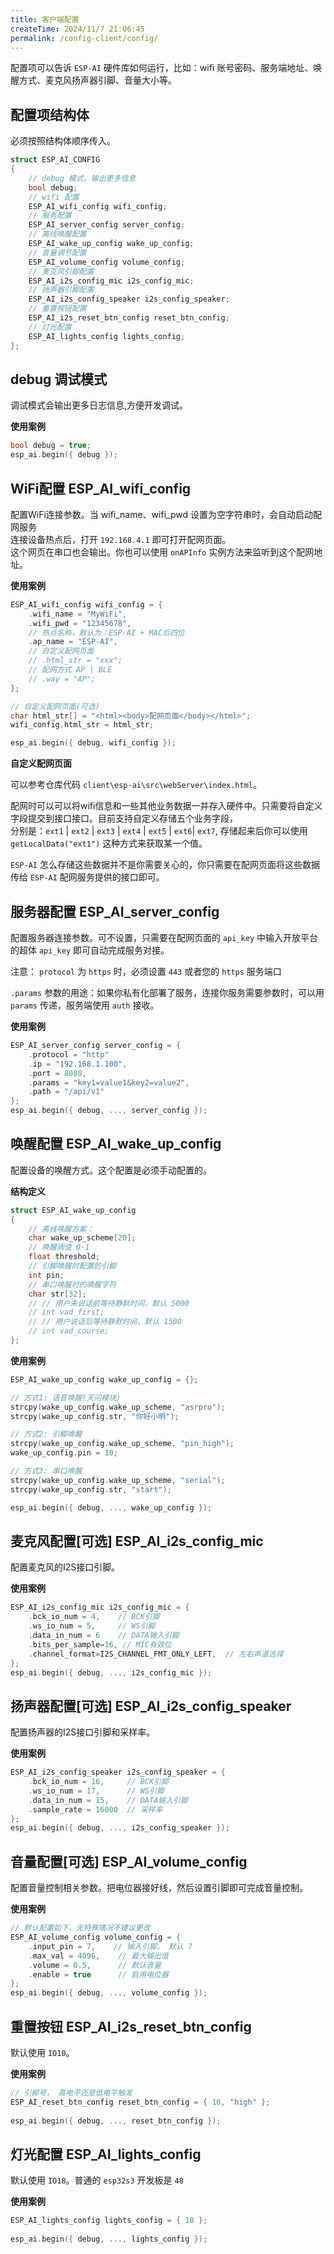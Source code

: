 ```yaml
---
title: 客户端配置
createTime: 2024/11/7 21:06:45
permalink: /config-client/config/
---
```

 
配置项可以告诉 `ESP-AI` 硬件库如何运行，比如：wifi 账号密码、服务端地址、唤醒方式、麦克风扬声器引脚、音量大小等。


## 配置项结构体

必须按照结构体顺序传入。

```c
struct ESP_AI_CONFIG
{
    // debug 模式，输出更多信息
    bool debug;
    // wifi 配置
    ESP_AI_wifi_config wifi_config;
    // 服务配置
    ESP_AI_server_config server_config;
    // 离线唤醒配置
    ESP_AI_wake_up_config wake_up_config;
    // 音量调节配置
    ESP_AI_volume_config volume_config;
    // 麦克风引脚配置
    ESP_AI_i2s_config_mic i2s_config_mic;
    // 扬声器引脚配置
    ESP_AI_i2s_config_speaker i2s_config_speaker;
    // 重置按钮配置
    ESP_AI_i2s_reset_btn_config reset_btn_config;
    // 灯光配置
    ESP_AI_lights_config lights_config;
};

```


## debug 调试模式
调试模式会输出更多日志信息,方便开发调试。

**使用案例**
```c
bool debug = true;
esp_ai.begin({ debug });
```


## WiFi配置 ESP_AI_wifi_config 

配置WiFi连接参数。当 wifi_name、wifi_pwd 设置为空字符串时，会自动启动配网服务   
连接设备热点后，打开 `192.168.4.1` 即可打开配网页面。   
这个网页在串口也会输出。你也可以使用 `onAPInfo` 实例方法来监听到这个配网地址。


**使用案例**
```c
ESP_AI_wifi_config wifi_config = {
    .wifi_name = "MyWiFi",
    .wifi_pwd = "12345678",
    // 热点名称，默认为：ESP-AI + MAC后四位
    .ap_name = "ESP-AI",
    // 自定义配网页面
    // .html_str = "xxx"; 
    // 配网方式 AP | BLE
    // .way = "AP"; 
};

// 自定义配网页面(可选)
char html_str[] = "<html><body>配网页面</body></html>";
wifi_config.html_str = html_str;

esp_ai.begin({ debug, wifi_config });
```


**自定义配网页面**    

可以参考仓库代码 `client\esp-ai\src\webServer\index.html`。   

配网时可以可以将wifi信息和一些其他业务数据一并存入硬件中。只需要将自定义字段提交到接口接口。目前支持自定义存储五个业务字段，    
分别是：`ext1` | `ext2` | `ext3` | `ext4` | `ext5` | `ext6`| `ext7`, 存储起来后你可以使用 `getLocalData("ext1")` 这种方式来获取某一个值。

`ESP-AI` 怎么存储这些数据并不是你需要关心的，你只需要在配网页面将这些数据传给 `ESP-AI` 配网服务提供的接口即可。


## 服务器配置 ESP_AI_server_config 
配置服务器连接参数。可不设置，只需要在配网页面的 `api_key` 中输入开放平台的超体 `api_key` 即可自动完成服务对接。

注意： `protocol` 为 `https` 时，必须设置 `443` 或者您的 `https` 服务端口

`.params` 参数的用途：如果你私有化部署了服务，连接你服务需要参数时，可以用 `params` 传递，服务端使用 `auth` 接收。

**使用案例**
```c
ESP_AI_server_config server_config = {
    .protocol = "http"
    .ip = "192.168.1.100",
    .port = 8080,
    .params = "key1=value1&key2=value2",
    .path = "/api/v1"
};
esp_ai.begin({ debug, ..., server_config });
```
 

## 唤醒配置 ESP_AI_wake_up_config 
配置设备的唤醒方式。这个配置是必须手动配置的。


**结构定义**
```c
struct ESP_AI_wake_up_config
{
    // 离线唤醒方案：
    char wake_up_scheme[20];
    // 唤醒阈值 0-1
    float threshold;
    // 引脚唤醒时配置的引脚
    int pin;
    // 串口唤醒时的唤醒字符
    char str[32];
    // // 用户未说话前等待静默时间，默认 5000
    // int vad_first;
    // // 用户说话后等待静默时间，默认 1500
    // int vad_course;
};

```

**使用案例**


```c
ESP_AI_wake_up_config wake_up_config = {};

// 方式1: 语音唤醒(天问模块)
strcpy(wake_up_config.wake_up_scheme, "asrpro");
strcpy(wake_up_config.str, "你好小明");

// 方式2: 引脚唤醒
strcpy(wake_up_config.wake_up_scheme, "pin_high");
wake_up_config.pin = 10;

// 方式3: 串口唤醒
strcpy(wake_up_config.wake_up_scheme, "serial"); 
strcpy(wake_up_config.str, "start");

esp_ai.begin({ debug, ..., wake_up_config });
```
<!-- 
**更快的响应**
把 vad 设置短一些即可。 别忘了还有服务端 vad 配置也尽量设置短一些哦！
```c
ESP_AI_wake_up_config wake_up_config = {};

ESP_AI_wake_up_config wake_up_config = { "edge_impulse", 0.9, 10, "start",  5000, 500  }; // 内置语音唤醒 

esp_ai.begin({ debug, ..., wake_up_config });
``` -->


## 麦克风配置[可选] ESP_AI_i2s_config_mic
配置麦克风的I2S接口引脚。

**使用案例**
```c
ESP_AI_i2s_config_mic i2s_config_mic = {
    .bck_io_num = 4,    // BCK引脚
    .ws_io_num = 5,     // WS引脚  
    .data_in_num = 6    // DATA输入引脚
    .bits_per_sample=16, // MIC有效位
    .channel_format=I2S_CHANNEL_FMT_ONLY_LEFT,  // 左右声道选择
};
esp_ai.begin({ debug, ..., i2s_config_mic });
```

## 扬声器配置[可选] ESP_AI_i2s_config_speaker  
配置扬声器的I2S接口引脚和采样率。

**使用案例**
```c
ESP_AI_i2s_config_speaker i2s_config_speaker = {
    .bck_io_num = 16,     // BCK引脚
    .ws_io_num = 17,      // WS引脚
    .data_in_num = 15,    // DATA输入引脚
    .sample_rate = 16000  // 采样率
};
esp_ai.begin({ debug, ..., i2s_config_speaker });
```

## 音量配置[可选] ESP_AI_volume_config 
配置音量控制相关参数。把电位器接好线，然后设置引脚即可完成音量控制。

**使用案例**
```c
// 默认配置如下，无特殊情况不建议更改
ESP_AI_volume_config volume_config = {
    .input_pin = 7,    // 输入引脚， 默认 7
    .max_val = 4096,    // 最大输出值
    .volume = 0.5,      // 默认音量
    .enable = true      // 启用电位器
};
esp_ai.begin({ debug, ..., volume_config });
```


## 重置按钮 ESP_AI_i2s_reset_btn_config 
默认使用 `IO10`。 

**使用案例**
```c
// 引脚号， 高电平还是低电平触发
ESP_AI_reset_btn_config reset_btn_config = { 10, "high" };
 
esp_ai.begin({ debug, ..., reset_btn_config });
```


## 灯光配置 ESP_AI_lights_config 
默认使用 `IO18`。普通的 `esp32s3` 开发板是 `48`

**使用案例**
```c 
ESP_AI_lights_config lights_config = { 18 };
 
esp_ai.begin({ debug, ..., lights_config });
```



